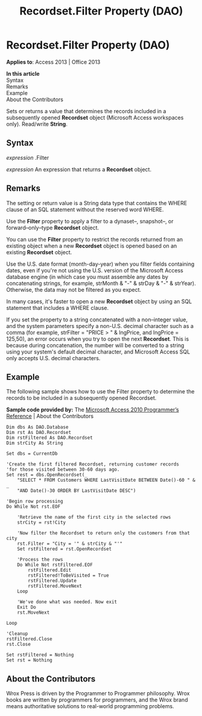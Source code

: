 ﻿---
title: Recordset.Filter Property (DAO)
TOCTitle: Filter Property
ms:assetid: feffa23b-c348-9718-ba4b-65db0f739789
ms:mtpsurl: https://msdn.microsoft.com/library/Ff837300(v=office.15)
ms:contentKeyID: 48548953
ms.date: 09/18/2015
mtps_version: v=office.15
---

# Recordset.Filter Property (DAO)


**Applies to**: Access 2013 | Office 2013

**In this article**  
Syntax  
Remarks  
Example  
About the Contributors  

Sets or returns a value that determines the records included in a subsequently opened **Recordset** object (Microsoft Access workspaces only). Read/write **String**.

## Syntax

*expression* .Filter

*expression* An expression that returns a **Recordset** object.

## Remarks

The setting or return value is a String data type that contains the WHERE clause of an SQL statement without the reserved word WHERE.

Use the **Filter** property to apply a filter to a dynaset–, snapshot–, or forward–only–type **Recordset** object.

You can use the **Filter** property to restrict the records returned from an existing object when a new **Recordset** object is opened based on an existing **Recordset** object.

Use the U.S. date format (month-day-year) when you filter fields containing dates, even if you're not using the U.S. version of the Microsoft Access database engine (in which case you must assemble any dates by concatenating strings, for example, strMonth & "-" & strDay & "-" & strYear). Otherwise, the data may not be filtered as you expect.

In many cases, it's faster to open a new **Recordset** object by using an SQL statement that includes a WHERE clause.

If you set the property to a string concatenated with a non–integer value, and the system parameters specify a non-U.S. decimal character such as a comma (for example, strFilter = "PRICE \> " & lngPrice, and lngPrice = 125,50), an error occurs when you try to open the next **Recordset**. This is because during concatenation, the number will be converted to a string using your system's default decimal character, and Microsoft Access SQL only accepts U.S. decimal characters.

## Example

The following sample shows how to use the Filter property to determine the records to be included in a subsequently opened Recordset.

**Sample code provided by:** The [Microsoft Access 2010 Programmer’s Reference](https://www.wrox.com/wileycda/wroxtitle/access-2010-programmer-s-reference.productcd-0470591668.html) | About the Contributors

    Dim dbs As DAO.Database
    Dim rst As DAO.Recordset
    Dim rstFiltered As DAO.Recordset
    Dim strCity As String
    
    Set dbs = CurrentDb
    
    'Create the first filtered Recordset, returning customer records
    'for those visited between 30-60 days ago.
    Set rest = dbs.OpenRecordset(_ 
        "SELECT * FROM Customers WHERE LastVisitDate BETWEEN Date()-60 " & _
        "AND Date()-30 ORDER BY LastVisitDate DESC")
    
    'Begin row processing
    Do While Not rst.EOF
        
        'Retrieve the name of the first city in the selected rows
        strCity = rst!City
    
        'Now filter the Recordset to return only the customers from that city
        rst.Filter = "City = '" & strCity & "'"
        Set rstFiltered = rst.OpenRecordset
    
        'Process the rows
        Do While Not rstFiltered.EOF
            rstFiltered.Edit
            rstFiltered!ToBeVisited = True
            rstFiltered.Update
            rstFiltered.MoveNext
        Loop
    
        'We've done what was needed. Now exit
        Exit Do
        rst.MoveNext
       
    Loop
    
    'Cleanup
    rstFiltered.Close
    rst.Close
    
    Set rstFiltered = Nothing
    Set rst = Nothing

## About the Contributors

Wrox Press is driven by the Programmer to Programmer philosophy. Wrox books are written by programmers for programmers, and the Wrox brand means authoritative solutions to real-world programming problems.

